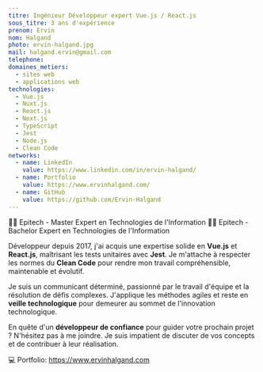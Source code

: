 ```yaml
---
titre: Ingénieur Développeur expert Vue.js / React.js
sous_titre: 3 ans d'expérience
prenom: Ervin
nom: Halgand
photo: ervin-halgand.jpg
mail: halgand.ervin@gmail.com
telephone:
domaines_metiers:
  - sites web
  - applications web
technologies:
  - Vue.js
  - Nuxt.js
  - React.js
  - Next.js
  - TypeScript
  - Jest
  - Node.js
  - Clean Code
networks:
  - name: LinkedIn
    value: https://www.linkedin.com/in/ervin-halgand/
  - name: Portfolio
    value: https://www.ervinhalgand.com/
  - name: GitHub
    value: https://github.com/Ervin-Halgand
---
```


👨‍🎓 Epitech - Master Expert en Technologies de l'Information
👨‍🎓 Epitech - Bachelor Expert en Technologies de l'Information

Développeur depuis 2017, j'ai acquis une expertise solide en **Vue.js** et **React.js**, maîtrisant les tests unitaires avec **Jest**. Je m'attache à respecter les normes du **Clean Code** pour rendre mon travail compréhensible, maintenable et évolutif.

Je suis un communicant déterminé, passionné par le travail d'équipe et la résolution de défis complexes. J'applique les méthodes agiles et reste en **veille technologique** pour demeurer au sommet de l'innovation technologique.

En quête d'un **développeur de confiance** pour guider votre prochain projet ? N'hésitez pas à me joindre. Je suis impatient de discuter de vos concepts et de contribuer à leur réalisation.

💻 Portfolio: https://www.ervinhalgand.com